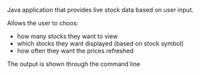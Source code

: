 Java application that provides live stock data based on user input.

Allows the user to choos:
- how many stocks they want to view
- which stocks they want displayed (based on stock symbol)
- how often they want the prices refreshed 

The output is shown through the command line
